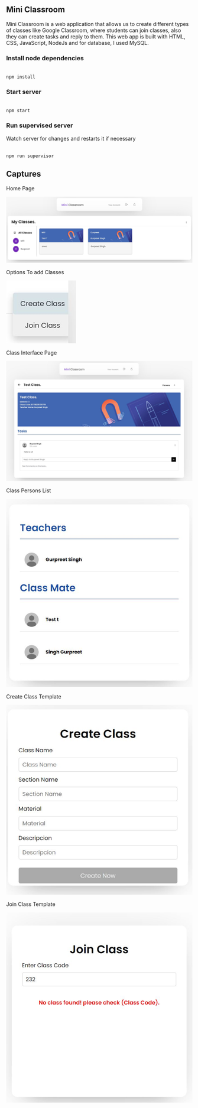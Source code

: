 ## Mini Classroom
Mini Classroom is a web application that allows us to create different types of classes like Google Classroom, where students can join classes, also they can create tasks and reply to them. This web app is built with HTML, CSS, JavaScript, NodeJs and for database, I used MySQL.

### Install node dependencies

```

npm install

```

### Start server

```

npm start

```

### Run supervised server

Watch server for changes and restarts it if necessary

```

npm run supervisor
```

## Captures

Home Page

![Photos](public/images/tool/Previews0.JPG)

Options To add Classes

![Photos](public/images/tool/Preview3.JPG)

Class Interface Page

![Photos](public/images/tool/Previews1.JPG)

Class Persons List

![Photos](public/images/tool/Previews2.JPG)


Create Class Template

![Photos](public/images/tool/Preview4.JPG)

Join Class Template

![Photos](public/images/tool/Preview5.JPG)
